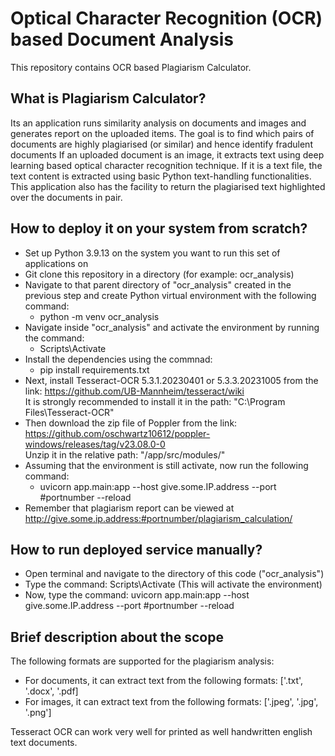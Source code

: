 # Optical Character Recognition (OCR) based Document Analysis

This repository contains OCR based Plagiarism Calculator.

## What is Plagiarism Calculator?
Its an application runs similarity analysis on documents and images and generates report on the uploaded items. The goal is to find which pairs of documents are highly plagiarised (or similar) and hence identify fradulent documents  If an uploaded document is an image, it extracts text using deep learning based optical character recognition technique. If it is a text file, the text content is extracted using basic Python text-handling functionalities. This application also has the facility to return the plagiarised text highlighted over the documents in pair.

## How to deploy it on your system from scratch?

- Set up Python 3.9.13 on the system you want to run this set of applications on
&nbsp;
- Git clone this repository in a directory (for example: ocr_analysis)
&nbsp;
- Navigate to that parent directory of "ocr_analysis" created in the previous step and create Python virtual environment with the following command:
    - python -m venv ocr_analysis
&nbsp;
- Navigate inside "ocr_analysis" and activate the environment by running the command:
    - Scripts\Activate
&nbsp;
- Install the dependencies using the commnad:
    - pip install requirements.txt
&nbsp;
- Next, install Tesseract-OCR 5.3.1.20230401 or 5.3.3.20231005 from the link: https://github.com/UB-Mannheim/tesseract/wiki \
It is strongly recommended to install it in the path:
"C:\Program Files\Tesseract-OCR\"
&nbsp;
- Then download the zip file of Poppler from the link: https://github.com/oschwartz10612/poppler-windows/releases/tag/v23.08.0-0 \
Unzip it in the relative path:
"/app/src/modules/"
&nbsp;
- Assuming that the environment is still activate, now run the following command:
    - uvicorn app.main:app --host give.some.IP.address --port #portnumber --reload
&nbsp;
- Remember that plagiarism report can be viewed at http://give.some.ip.address:#portnumber/plagiarism_calculation/

## How to run deployed service manually?

- Open terminal and navigate to the directory of this code ("ocr_analysis")
- Type the command: Scripts\Activate (This will activate the environment)
- Now, type the command: uvicorn app.main:app --host give.some.IP.address --port #portnumber --reload

## Brief description about the scope

The following formats are supported for the plagiarism analysis:
- For documents, it can extract text from the following formats:
['.txt', '.docx', '.pdf]
- For images, it can extract text from the following formats:
['.jpeg', '.jpg', '.png']

Tesseract OCR can work very well for printed as well handwritten english text documents.